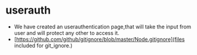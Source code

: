 # userauth

- We have created an userauthentication page,that will take the input from user and will protect any other to access it.
- [https://github.com/github/gitignore/blob/master/Node.gitignore](files included for git_ignore.)
